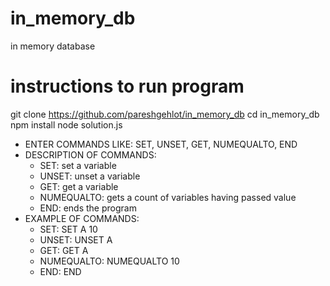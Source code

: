 # in_memory_db
in memory database 

# instructions to run program
git clone https://github.com/pareshgehlot/in_memory_db
cd in_memory_db
npm install
node solution.js
- ENTER COMMANDS LIKE: SET, UNSET, GET, NUMEQUALTO, END
- DESCRIPTION OF COMMANDS:
    - SET: set a variable
    - UNSET: unset a variable
    - GET: get a variable
    - NUMEQUALTO: gets a count of variables having passed value
    - END: ends the program
- EXAMPLE OF COMMANDS:
    - SET: SET A 10
    - UNSET: UNSET A
    - GET: GET A
    - NUMEQUALTO: NUMEQUALTO 10
    - END: END
            
